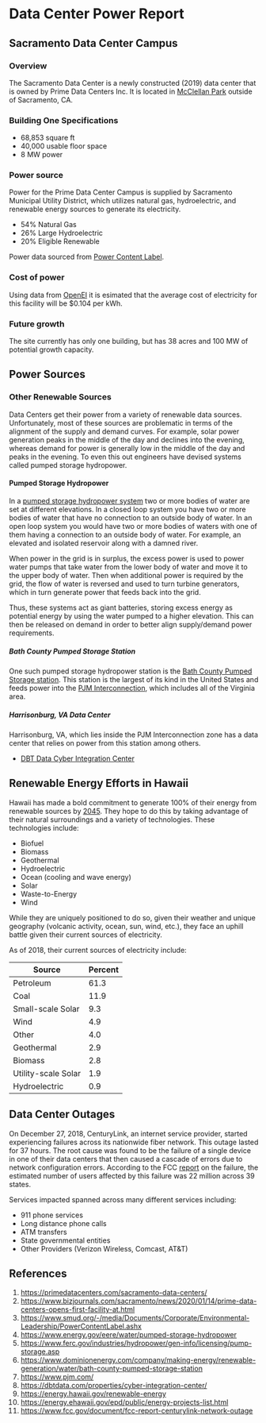 # Data Center Power Report

## Sacramento Data Center Campus

### Overview

The Sacramento Data Center is a newly constructed (2019) data center that is owned
by Prime Data Centers Inc.  It is located in [McClellan Park](https://www.mcclellanpark.com/)
outside of Sacramento, CA.

### Building One Specifications

* 68,853 square ft
* 40,000 usable floor space
* 8 MW power

### Power source

Power for the Prime Data Center Campus is supplied by Sacramento Municipal Utility District,
which utilizes natural gas, hydroelectric, and renewable energy sources to generate its
electricity.

* 54% Natural Gas
* 26% Large Hydroelectric
* 20% Eligible Renewable

Power data sourced from [Power Content Label](https://www.smud.org/-/media/Documents/Corporate/Environmental-Leadership/PowerContentLabel.ashx).

### Cost of power

Using data from [OpenEI](https://openei.org/wiki/Utility_Rate_Database) it is esimated
that the average cost of electricity for this facility will be $0.104 per kWh.

### Future growth

The site currently has only one building, but has 38 acres and 100 MW of potential growth capacity.

## Power Sources

### Other Renewable Sources

Data Centers get their power from a variety of renewable data sources.  Unfortunately, most of these sources 
are problematic in terms of the alignment of the supply and demand curves.  For example, solar power generation peaks in the middle
of the day and declines into the evening, whereas demand for power is generally low in the middle of the day and 
peaks in the evening.  To even this out engineers have devised systems called pumped storage
hydropower.

#### Pumped Storage Hydropower 

In a [pumped storage hydropower system](https://www.energy.gov/eere/water/pumped-storage-hydropower)
two or more bodies of water are set at different elevations.  In a closed loop system you have two or more
bodies of water that have no connection to an outside body of water.  In an open loop system
you would have two or more bodies of waters with one of them having a connection to an outside body of water.
For example, an elevated and isolated reservoir along with a damned river.

When power in the grid is in surplus, the excess power is used to power water pumps that take
water from the lower body of water and move it to the upper body of water.
Then when additional power is required by the grid, the flow of water
is reversed and used to turn turbine generators, which in turn generate power that feeds back into the grid.

Thus, these systems act as giant batteries, storing excess energy as potential energy by
using the water pumped to a higher elevation.  This can then be released on demand in order to 
better align supply/demand power requirements.

##### Bath County Pumped Storage Station

One such pumped storage hydropower station is the [Bath County Pumped Storage station](https://www.dominionenergy.com/company/making-energy/renewable-generation/water/bath-county-pumped-storage-station).
This station is the largest of its kind in the United States and feeds power into the [PJM Interconnection](https://www.pjm.com/), which includes
all of the Virginia area.

##### Harrisonburg, VA Data Center

Harrisonburg, VA, which lies inside the PJM Interconnection zone has a data center that relies on power
from this station among others.

* [DBT Data Cyber Integration Center](https://dbtdata.com/properties/cyber-integration-center/)


## Renewable Energy Efforts in Hawaii

Hawaii has made a bold commitment to generate 100% of their energy from renewable sources by [2045](https://energy.hawaii.gov/renewable-energy).
They hope to do this by taking advantage of their natural surroundings and a variety of technologies.  These technologies
include:

* Biofuel
* Biomass
* Geothermal
* Hydroelectric
* Ocean (cooling and wave energy)
* Solar
* Waste-to-Energy
* Wind

While they are uniquely positioned to do so, given their weather and unique
geography (volcanic activity, ocean, sun, wind, etc.), they face an uphill
battle given their current sources of electricity.

As of 2018, their current sources of electricity include:

| Source              | Percent |
| ------------------- | ------- | 
| Petroleum  | 61.3  |
| Coal | 11.9 |
| Small-scale Solar | 9.3 |
| Wind | 4.9 |
| Other | 4.0 |
| Geothermal | 2.9 |
| Biomass | 2.8 |
| Utility-scale Solar |1.9 |
| Hydroelectric | 0.9 |

## Data Center Outages

On December 27, 2018, CenturyLink, an internet service provider, started experiencing failures across its
nationwide fiber network.  This outage lasted for 37 hours.  The root cause was found to be the failure
of a single device in one of their data centers that then caused a cascade of errors due to network 
configuration errors.  According to the FCC [report](https://www.fcc.gov/document/fcc-report-centurylink-network-outage)
on the failure, the estimated number of users affected by this failure was 22 million across 39 states.

Services impacted spanned across many different services including:

* 911 phone services
* Long distance phone calls
* ATM transfers
* State governmental entities
* Other Providers (Verizon Wireless, Comcast, AT&T)
 
## References

1. <https://primedatacenters.com/sacramento-data-centers/>
1. <https://www.bizjournals.com/sacramento/news/2020/01/14/prime-data-centers-opens-first-facility-at.html>
1. <https://www.smud.org/-/media/Documents/Corporate/Environmental-Leadership/PowerContentLabel.ashx>
1. <https://www.energy.gov/eere/water/pumped-storage-hydropower>
1. <https://www.ferc.gov/industries/hydropower/gen-info/licensing/pump-storage.asp>
1. <https://www.dominionenergy.com/company/making-energy/renewable-generation/water/bath-county-pumped-storage-station>
1. <https://www.pjm.com/>
1. <https://dbtdata.com/properties/cyber-integration-center/>
1. <https://energy.hawaii.gov/renewable-energy>
1. <https://energy.ehawaii.gov/epd/public/energy-projects-list.html>
1. <https://www.fcc.gov/document/fcc-report-centurylink-network-outage>


